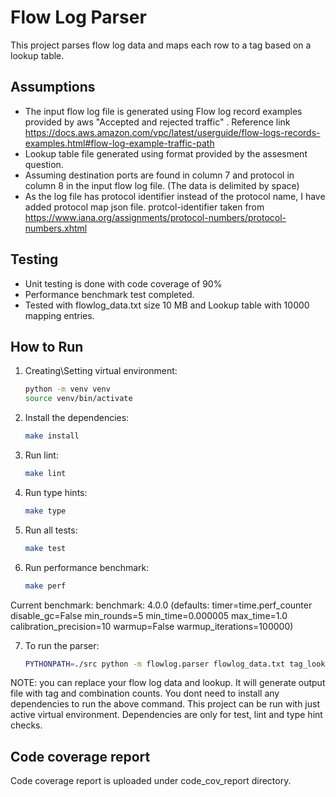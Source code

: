 # Flow Log Parser

This project parses flow log data and maps each row to a tag based on a lookup table.

## Assumptions

- The input flow log file is generated using Flow log record examples provided by aws "Accepted and rejected traffic" . Reference link  https://docs.aws.amazon.com/vpc/latest/userguide/flow-logs-records-examples.html#flow-log-example-traffic-path
- Lookup table file generated using format provided by the assesment question.
- Assuming destination ports are found in column 7 and protocol in column 8 in the input flow log file. (The data is delimited by space)
- As the log file has protocol identifier instead of the protocol name, I have added protocol map json file. protcol-identifier taken from https://www.iana.org/assignments/protocol-numbers/protocol-numbers.xhtml

## Testing
- Unit testing is done with code coverage of 90%
- Performance benchmark test completed.
- Tested with flowlog_data.txt size 10 MB and Lookup table with 10000 mapping entries.


## How to Run

1. Creating\Setting virtual environment:
   ```sh
   python -m venv venv
   source venv/bin/activate

2. Install the dependencies:
   ```sh
   make install

3. Run lint:
   ```sh
   make lint

4. Run type hints:
   ```sh
   make type

5. Run all tests:
   ```sh
   make test

6. Run performance benchmark:
   ```sh
   make perf

Current benchmark:
benchmark: 4.0.0 (defaults: timer=time.perf_counter disable_gc=False min_rounds=5 min_time=0.000005 max_time=1.0 calibration_precision=10 warmup=False warmup_iterations=100000)

7. To run the parser:
   ```sh
   PYTHONPATH=./src python -m flowlog.parser flowlog_data.txt tag_lookup.csv
   
NOTE: you can replace your flow log data and lookup. It will generate output file with tag and combination counts.
You dont need to install any dependencies to run the above command. This project can be run with just active virtual environment. 
Dependencies are only for test, lint and type hint checks.


## Code coverage report
Code coverage report is uploaded under code_cov_report directory.


